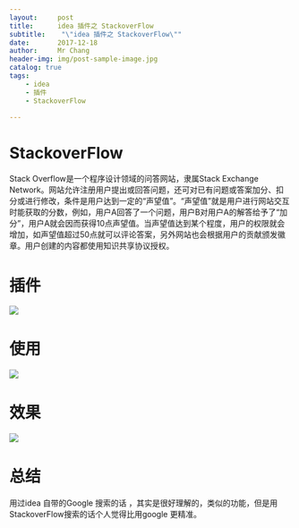 ```yaml
---
layout:     post
title:     	idea 插件之 StackoverFlow
subtitle:    "\"idea 插件之 StackoverFlow\""
date:       2017-12-18
author:     Mr Chang
header-img: img/post-sample-image.jpg
catalog: true
tags:
    - idea
    - 插件
    - StackoverFlow

---
```



# StackoverFlow

Stack Overflow是一个程序设计领域的问答网站，隶属Stack Exchange Network。网站允许注册用户提出或回答问题，还可对已有问题或答案加分、扣分或进行修改，条件是用户达到一定的“声望值”。“声望值”就是用户进行网站交互时能获取的分数，例如，用户A回答了一个问题，用户B对用户A的解答给予了“加分”，用户A就会因而获得10点声望值。当声望值达到某个程度，用户的权限就会增加，如声望值超过50点就可以评论答案，另外网站也会根据用户的贡献颁发徽章。用户创建的内容都使用知识共享协议授权。


# 插件 

![](http://cdn-blog.jetbrains.org.cn/17-12-18/57504579.jpg)

# 使用

![](http://cdn-blog.jetbrains.org.cn/17-12-18/53976496.jpg)

# 效果

![](http://cdn-blog.jetbrains.org.cn/17-12-18/5604046.jpg)

# 总结

用过idea 自带的Google 搜索的话 ，其实是很好理解的，类似的功能，但是用StackoverFlow搜索的话个人觉得比用google 更精准。 
